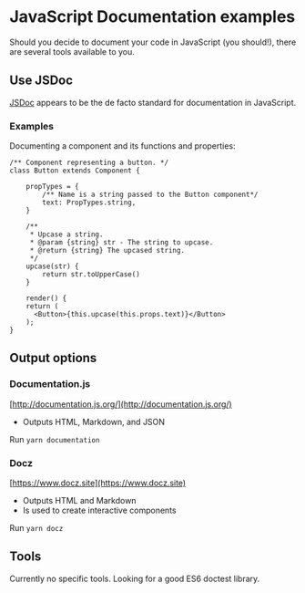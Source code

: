 # JavaScript Documentation examples

Should you decide to document your code in JavaScript (you should!), there are several tools available to you.

## Use JSDoc

[JSDoc](http://usejsdoc.org/) appears to be the de facto standard for documentation in JavaScript.

### Examples

Documenting a component and its functions and properties:

```
/** Component representing a button. */
class Button extends Component {

    propTypes = {
        /** Name is a string passed to the Button component*/
        text: PropTypes.string,
    }

    /**
     * Upcase a string.
     * @param {string} str - The string to upcase.
     * @return {string} The upcased string.
     */
    upcase(str) {
        return str.toUpperCase()
    }

    render() {
    return (
      <Button>{this.upcase(this.props.text)}</Button>
    );
}

```

## Output options

### Documentation.js

[http://documentation.js.org/](http://documentation.js.org/)

- Outputs HTML, Markdown, and JSON

Run `yarn documentation`

### Docz

[https://www.docz.site](https://www.docz.site)

- Outputs HTML and Markdown
- Is used to create interactive components

Run `yarn docz`

## Tools

Currently no specific tools. Looking for a good ES6 doctest library.
